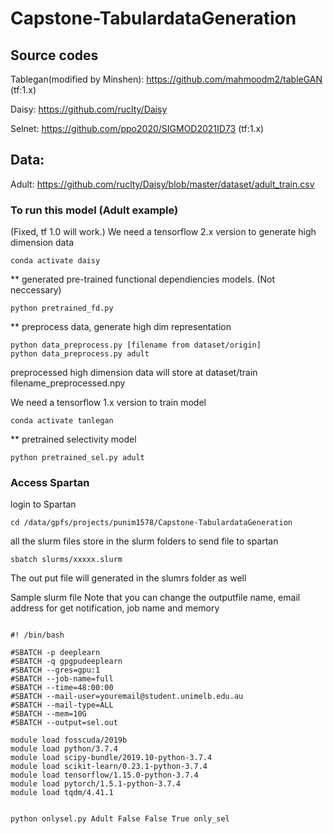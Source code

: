 # Capstone-TabulardataGeneration

## Source codes

Tablegan(modified by Minshen): https://github.com/mahmoodm2/tableGAN (tf:1.x)

Daisy: https://github.com/ruclty/Daisy

Selnet: https://github.com/ppo2020/SIGMOD2021ID73 (tf:1.x)

## Data:
Adult: https://github.com/ruclty/Daisy/blob/master/dataset/adult_train.csv


### To run this model (Adult example) 

(Fixed, tf 1.0 will work.)
We need a tensorflow 2.x version to generate high dimension data
```
conda activate daisy
```


** generated pre-trained functional dependiencies models. (Not neccessary)
```
python pretrained_fd.py 
```


** preprocess data, generate high dim representation
```
python data_preprocess.py [filename from dataset/origin]
python data_preprocess.py adult

```
preprocessed high dimension data will store at dataset/train filename_preprocessed.npy



We need a tensorflow 1.x version to train model
```
conda activate tanlegan
```
** pretrained selectivity model
```
python pretrained_sel.py adult
```


### Access Spartan
login to Spartan
```
cd /data/gpfs/projects/punim1578/Capstone-TabulardataGeneration
```
all the slurm files store in the slurm folders
to send file to spartan
```
sbatch slurms/xxxxx.slurm
```
The out put file will generated in  the slumrs folder as well

Sample slurm file
Note that you can change the outputfile name, email address for get notification,
job name and memory
```

#! /bin/bash

#SBATCH -p deeplearn
#SBATCH -q gpgpudeeplearn
#SBATCH --gres=gpu:1
#SBATCH --job-name=full
#SBATCH --time=48:00:00
#SBATCH --mail-user=youremail@student.unimelb.edu.au
#SBATCH --mail-type=ALL
#SBATCH --mem=10G
#SBATCH --output=sel.out

module load fosscuda/2019b
module load python/3.7.4
module load scipy-bundle/2019.10-python-3.7.4
module load scikit-learn/0.23.1-python-3.7.4
module load tensorflow/1.15.0-python-3.7.4
module load pytorch/1.5.1-python-3.7.4
module load tqdm/4.41.1


python onlysel.py Adult False False True only_sel
```